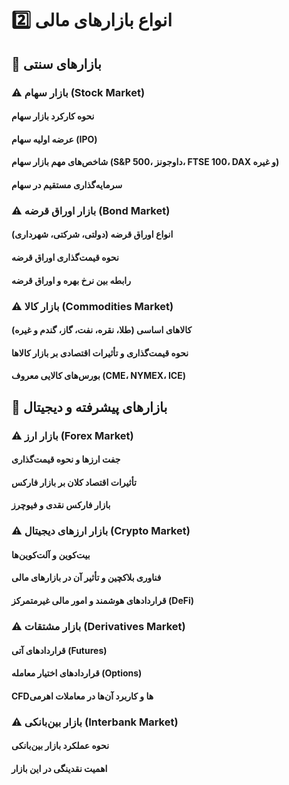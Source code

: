 # 2️⃣ انواع بازارهای مالی

## 📌 بازارهای سنتی

### ⚠️ بازار سهام (Stock Market)

#### نحوه کارکرد بازار سهام

#### عرضه اولیه سهام (IPO)

#### شاخص‌های مهم بازار سهام (S&P 500، داوجونز، FTSE 100، DAX و غیره)

#### سرمایه‌گذاری مستقیم در سهام

### ⚠️ بازار اوراق قرضه (Bond Market)

#### انواع اوراق قرضه (دولتی، شرکتی، شهرداری)

#### نحوه قیمت‌گذاری اوراق قرضه

#### رابطه بین نرخ بهره و اوراق قرضه

### ⚠️ بازار کالا (Commodities Market)

#### کالاهای اساسی (طلا، نقره، نفت، گاز، گندم و غیره)

#### نحوه قیمت‌گذاری و تأثیرات اقتصادی بر بازار کالاها

#### بورس‌های کالایی معروف (CME، NYMEX، ICE)

## 📌 بازارهای پیشرفته و دیجیتال

### ⚠️ بازار ارز (Forex Market)

#### جفت ارزها و نحوه قیمت‌گذاری

#### تأثیرات اقتصاد کلان بر بازار فارکس

#### بازار فارکس نقدی و فیوچرز

### ⚠️ بازار ارزهای دیجیتال (Crypto Market)

#### بیت‌کوین و آلت‌کوین‌ها

#### فناوری بلاکچین و تأثیر آن در بازارهای مالی

#### قراردادهای هوشمند و امور مالی غیرمتمرکز (DeFi)

### ⚠️ بازار مشتقات (Derivatives Market)

#### قراردادهای آتی (Futures)

#### قراردادهای اختیار معامله (Options)

#### CFDها و کاربرد آن‌ها در معاملات اهرمی

### ⚠️ بازار بین‌بانکی (Interbank Market)

#### نحوه عملکرد بازار بین‌بانکی

#### اهمیت نقدینگی در این بازار
